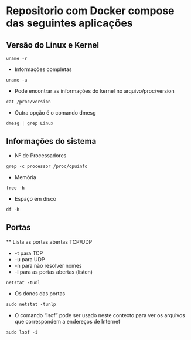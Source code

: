 # Repositorio com Docker compose das seguintes aplicações

## Versão do Linux e Kernel

```
uname -r
```
* Informações completas
```
uname -a
```
* Pode encontrar as informações do kernel no arquivo/proc/version
```
cat /proc/version
```
* Outra opção é o comando dmesg
```
dmesg | grep Linux
```

## Informações do sistema
* Nº de Processadores
```
grep -c processor /proc/cpuinfo
```
* Memória
```
free -h
```
* Espaço em disco
```
df -h
```

## Portas 
** Lista as portas abertas TCP/UDP
* -t para TCP
* -u para UDP
* -n para não resolver nomes
* -l para as portas abertas (listen)
```
netstat -tunl
```
* Os donos das portas
```
sudo netstat -tunlp
```
* O comando “lsof” pode ser usado neste contexto para ver os arquivos que correspondem a endereços de Internet
```
sudo lsof -i
```

